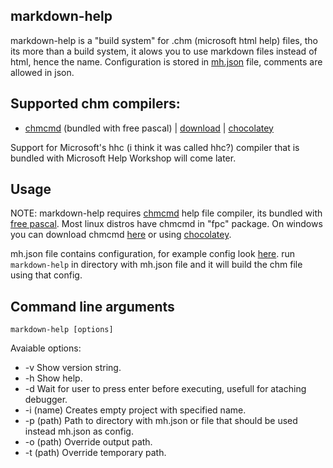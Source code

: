 

## markdown-help

markdown-help is a "build system" for .chm (microsoft html help) files, tho its more than a build system, it alows you to use markdown files instead of html, hence the name.
Configuration is stored in [mh.json](mh.json) file, comments are allowed in json.


## Supported chm compilers:

- [chmcmd](https://wiki.freepascal.org/htmlhelp_compiler) (bundled with free pascal) | [download](https://www.freepascal.org/download.html) | [chocolatey](https://community.chocolatey.org/packages/freepascal)

Support for Microsoft's hhc (i think it was called hhc?) compiler that is bundled with Microsoft Help Workshop will come later.


## Usage

NOTE: markdown-help requires [chmcmd](https://wiki.freepascal.org/htmlhelp_compiler) help file compiler, its bundled with [free pascal](https://www.freepascal.org/download.html).
Most linux distros have chmcmd in "fpc" package.
On windows you can download chmcmd [here](https://www.freepascal.org/download.html) or using [chocolatey](https://community.chocolatey.org/packages/freepascal).


mh.json file contains configuration, for example config look [here](mh.json).
run `markdown-help` in directory with mh.json file and it will build the chm file using that config.


## Command line arguments

`markdown-help [options]`

Avaiable options:
- -v            Show version string.
- -h            Show help.
- -d            Wait for user to press enter before executing, usefull for ataching debugger.
- -i (name)     Creates empty project with specified name.
- -p (path)     Path to directory with mh.json or file that should be used instead mh.json as config.
- -o (path)     Override output path.
- -t (path)     Override temporary path.